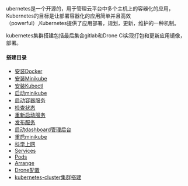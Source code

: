 ubernetes是一个开源的，用于管理云平台中多个主机上的容器化的应用，Kubernetes的目标是让部署容器化的应用简单并且高效（powerful）,Kubernetes提供了应用部署，规划，更新，维护的一种机制。

kubernetes集群搭建包括最后集合gitlab和Drone Ci实现打包和更新应用镜像，部署。

#### 搭建目录
* [安装Docker]()
* [安装Minikube]()
* [安装Kubectl](#)
* [启动minikube](#)
* [启动容器服务](#)
* [检查状态](#)
* [重新启动服务](#)
* [发布服务](#)
* [启动dashboard管理后台](#)
* [重启minikube](#)
* [科学上网](#)
* [Services](https://github.com/KeKe-Li/kubernetes-tutorial/blob/master/src/service/service.md)
* [Pods](https://github.com/KeKe-Li/kubernetes-tutorial/blob/master/src/pod/pods.md)
* [Arrange](https://github.com/KeKe-Li/kubernetes-tutorial/blob/master/src/service/arrange.md)
* [Drone配置](https://github.com/KeKe-Li/kubernetes-tutorial/blob/master/src/drone/drone.md)
* [kubernetes-cluster集群搭建]()

